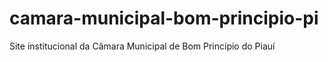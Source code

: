 # camara-municipal-bom-principio-pi
Site institucional da Câmara Municipal de Bom Princípio do Piauí
